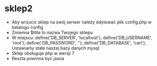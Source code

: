 # sklep2

- Aby wrzucić sklep na swój serwer należy edytować plik config.php w katalogu config
- Zmienna $title to nazwa Twojego sklepu
- W miejscu:
    define('DB_SERVER', 'localhost');
    define('DB_USERNAME', 'root');
    define('DB_PASSWORD', '');
    define('DB_DATABASE', 'cart');
    Ustawiamy stałe naszej bazy danych mysql
- Sklep obsługuje php w wersji 7
- Reszta powinna być jasna
